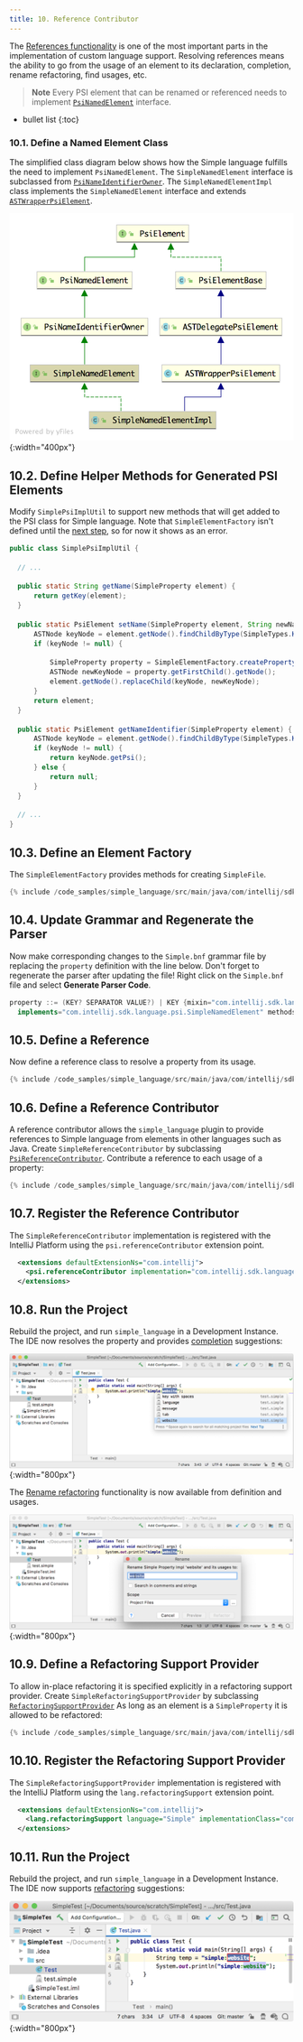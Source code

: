 ```yaml
---
title: 10. Reference Contributor
---
```


The [References functionality](/reference_guide/custom_language_support/references_and_resolve.md) is one of the most important parts in the implementation of custom language support.
Resolving references means the ability to go from the usage of an element to its declaration, completion, rename refactoring, find usages, etc.

> **Note** Every PSI element that can be renamed or referenced needs to implement [`PsiNamedElement`](upsource:///platform/core-api/src/com/intellij/psi/PsiNamedElement.java) interface.

* bullet list
{:toc}

### 10.1. Define a Named Element Class
The simplified class diagram below shows how the Simple language fulfills the need to implement `PsiNamedElement`.
The `SimpleNamedElement` interface is subclassed from [`PsiNameIdentifierOwner`](). 
The `SimpleNamedElementImpl` class implements the `SimpleNamedElement` interface and extends [`ASTWrapperPsiElement`](upsource:///platform/core-impl/src/com/intellij/extapi/psi/ASTWrapperPsiElement.java).

![SimpleNamedElementImpl class hierarchy](img/simple_named_element.png){:width="400px"}
 
## 10.2. Define Helper Methods for Generated PSI Elements
Modify `SimplePsiImplUtil` to support new methods that will get added to the PSI class for Simple language. 
Note that `SimpleElementFactory` isn't defined until the [next step](#103-define-an-element-factory), so for now it shows as an error.  

```java
public class SimplePsiImplUtil {

  // ...

  public static String getName(SimpleProperty element) {
      return getKey(element);
  }

  public static PsiElement setName(SimpleProperty element, String newName) {
      ASTNode keyNode = element.getNode().findChildByType(SimpleTypes.KEY);
      if (keyNode != null) {

          SimpleProperty property = SimpleElementFactory.createProperty(element.getProject(), newName);
          ASTNode newKeyNode = property.getFirstChild().getNode();
          element.getNode().replaceChild(keyNode, newKeyNode);
      }
      return element;
  }

  public static PsiElement getNameIdentifier(SimpleProperty element) {
      ASTNode keyNode = element.getNode().findChildByType(SimpleTypes.KEY);
      if (keyNode != null) {
          return keyNode.getPsi();
      } else {
          return null;
      }
  }

  // ...
}
```

## 10.3. Define an Element Factory
The `SimpleElementFactory` provides methods for creating `SimpleFile`.
```java
{% include /code_samples/simple_language/src/main/java/com/intellij/sdk/language/psi/SimpleElementFactory.java %}
```

## 10.4. Update Grammar and Regenerate the Parser
Now make corresponding changes to the `Simple.bnf` grammar file by replacing the `property` definition with the line below.
Don't forget to regenerate the parser after updating the file! 
Right click on the `Simple.bnf` file and select **Generate Parser Code**.
```java
property ::= (KEY? SEPARATOR VALUE?) | KEY {mixin="com.intellij.sdk.language.psi.impl.SimpleNamedElementImpl"
  implements="com.intellij.sdk.language.psi.SimpleNamedElement" methods=[getKey getValue getName setName getNameIdentifier]}
```

## 10.5. Define a Reference
Now define a reference class to resolve a property from its usage.
```java
{% include /code_samples/simple_language/src/main/java/com/intellij/sdk/language/SimpleReference.java %}
```

## 10.6. Define a Reference Contributor
A reference contributor allows the `simple_language` plugin to provide references to Simple language from elements in other languages such as Java.
Create `SimpleReferenceContributor` by subclassing [`PsiReferenceContributor`](upsource:///platform/core-api/src/com/intellij/psi/PsiReferenceContributor.java).
Contribute a reference to each usage of a property:
```java
{% include /code_samples/simple_language/src/main/java/com/intellij/sdk/language/SimpleReferenceContributor.java %}
```

## 10.7. Register the Reference Contributor
The `SimpleReferenceContributor` implementation is registered with the IntelliJ Platform using the `psi.referenceContributor` extension point.
```xml
  <extensions defaultExtensionNs="com.intellij">
    <psi.referenceContributor implementation="com.intellij.sdk.language.SimpleReferenceContributor"/>
  </extensions>
```

## 10.8. Run the Project
Rebuild the project, and run `simple_language` in a Development Instance.
The IDE now resolves the property and provides [completion](https://www.jetbrains.com/help/idea/auto-completing-code.html#basic_completion) suggestions:

![Reference Contributor](img/reference_contributor.png){:width="800px"}

The [Rename refactoring](https://www.jetbrains.com/help/idea/rename-refactorings.html#invoke-rename-refactoring) functionality is now available from definition and usages.

![Rename](img/rename.png){:width="800px"}

## 10.9. Define a Refactoring Support Provider
To allow in-place refactoring it is specified explicitly in a refactoring support provider.
Create `SimpleRefactoringSupportProvider` by subclassing [`RefactoringSupportProvider`](upsource:///platform/lang-api/src/com/intellij/lang/refactoring/RefactoringSupportProvider.java)
As long as an element is a `SimpleProperty` it is allowed to be refactored:
```java
{% include /code_samples/simple_language/src/main/java/com/intellij/sdk/language/SimpleRefactoringSupportProvider.java %}
```

## 10.10. Register the Refactoring Support Provider
The `SimpleRefactoringSupportProvider` implementation is registered with the IntelliJ Platform using the `lang.refactoringSupport` extension point.
```xml
  <extensions defaultExtensionNs="com.intellij">
    <lang.refactoringSupport language="Simple" implementationClass="com.intellij.sdk.language.SimpleRefactoringSupportProvider"/>
  </extensions>
```

## 10.11. Run the Project
Rebuild the project, and run `simple_language` in a Development Instance.
The IDE now supports [refactoring](https://www.jetbrains.com/help/idea/rename-refactorings.html) suggestions:

![In Place Rename](img/in_place_rename.png){:width="800px"}

